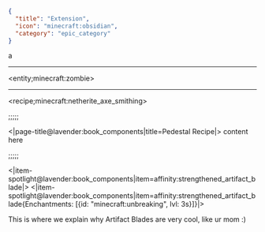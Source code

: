 ```json
{
  "title": "Extension",
  "icon": "minecraft:obsidian",
  "category": "epic_category"
}
```

a

---

<entity;minecraft:zombie>

---

<recipe;minecraft:netherite_axe_smithing>

;;;;;

<|page-title@lavender:book_components|title=Pedestal Recipe|>
content here

;;;;;

<|item-spotlight@lavender:book_components|item=affinity:strengthened_artifact_blade|>
<|item-spotlight@lavender:book_components|item=affinity:strengthened_artifact_blade{Enchantments: [{id: "minecraft:unbreaking"\, lvl: 3s}]}|>

This is where we explain why Artifact Blades are very cool, like ur mom :)
